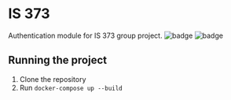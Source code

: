 # IS 373
Authentication module for IS 373 group project. 
![badge](https://img.shields.io/github/contributors/vishal092002/nodejs_project)
![badge](https://img.shields.io/github/commit-activity/t/vishal092002/nodejs_project)
## Running the project
1. Clone the repository
2. Run `docker-compose up --build`

